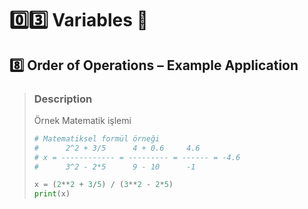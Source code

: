 # :zero::three: Variables :bookmark:
## :eight: Order of Operations – Example Application 
> ### Description
> Örnek Matematik işlemi
> 
> ``` python
> # Matematiksel formül örneği
> #      2^2 + 3/5      4 + 0.6     4.6
> # x = ------------ = --------- = ------ = -4.6
> #      3^2 - 2*5      9 - 10      -1
> 
> x = (2**2 + 3/5) / (3**2 - 2*5)
> print(x)  
> ```